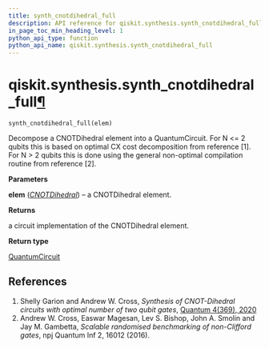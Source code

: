 ```yaml
---
title: synth_cnotdihedral_full
description: API reference for qiskit.synthesis.synth_cnotdihedral_full
in_page_toc_min_heading_level: 1
python_api_type: function
python_api_name: qiskit.synthesis.synth_cnotdihedral_full
---
```


# qiskit.synthesis.synth\_cnotdihedral\_full[¶](#qiskit-synthesis-synth-cnotdihedral-full "Permalink to this headline")

<span id="qiskit.synthesis.synth_cnotdihedral_full" />

`synth_cnotdihedral_full(elem)`

Decompose a CNOTDihedral element into a QuantumCircuit. For N \<= 2 qubits this is based on optimal CX cost decomposition from reference \[1]. For N > 2 qubits this is done using the general non-optimal compilation routine from reference \[2].

**Parameters**

**elem** ([*CNOTDihedral*](qiskit.quantum_info.CNOTDihedral "qiskit.quantum_info.CNOTDihedral")) – a CNOTDihedral element.

**Returns**

a circuit implementation of the CNOTDihedral element.

**Return type**

[QuantumCircuit](qiskit.circuit.QuantumCircuit "qiskit.circuit.QuantumCircuit")

## References

1.  Shelly Garion and Andrew W. Cross, *Synthesis of CNOT-Dihedral circuits with optimal number of two qubit gates*, [Quantum 4(369), 2020](https://quantum-journal.org/papers/q-2020-12-07-369/)
2.  Andrew W. Cross, Easwar Magesan, Lev S. Bishop, John A. Smolin and Jay M. Gambetta, *Scalable randomised benchmarking of non-Clifford gates*, npj Quantum Inf 2, 16012 (2016).

